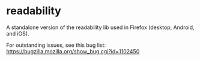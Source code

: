 # readability
A standalone version of the readability lib used in Firefox (desktop, Android, and iOS).

For outstanding issues, see this bug list: https://bugzilla.mozilla.org/show_bug.cgi?id=1102450
